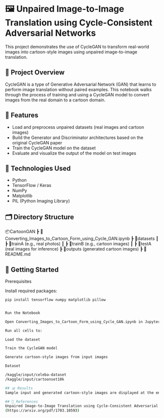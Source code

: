 # 🖼️ Unpaired Image-to-Image Translation using Cycle-Consistent Adversarial Networks
This project demonstrates the use of CycleGAN to transform real-world images into cartoon-style images using unpaired image-to-image translation.

## 📁 Project Overview

CycleGAN is a type of Generative Adversarial Network (GAN) that learns to perform image translation without paired examples. This notebook walks through the process of training and using a CycleGAN model to convert images from the real domain to a cartoon domain.

## 📌 Features

- Load and preprocess unpaired datasets (real images and cartoon images)
- Build the Generator and Discriminator architectures based on the original CycleGAN paper
- Train the CycleGAN model on the dataset
- Evaluate and visualize the output of the model on test images

## 🧠 Technologies Used

- Python
- TensorFlow / Keras
- NumPy
- Matplotlib
- PIL (Python Imaging Library)

## 🗂️ Directory Structure

📦CartoonGAN
┣ 📜Converting_Images_to_Cartoon_Form_using_Cycle_GAN.ipynb
┣ 📁datasets
┃ ┣ 📁trainA (e.g., real photos)
┃ ┣ 📁trainB (e.g., cartoon images)
┃ ┣ 📁testA (real images for inference)
┣ 📁outputs (generated cartoon images)
┣ 📜README.md


## 🚀 Getting Started

 Prerequisites

Install required packages:

```bash
pip install tensorflow numpy matplotlib pillow


Run the Notebook

Open Converting_Images_to_Cartoon_Form_using_Cycle_GAN.ipynb in Jupyter Notebook or VS Code.

Run all cells to:

Load the dataset

Train the CycleGAN model

Generate cartoon-style images from input images

Dataset

/kaggle/input/celeba-dataset
/kaggle/input/cartoonset10k

## 📊 Results
Sample input and generated cartoon-style images are displayed at the end of the notebook.

## 📖 References
Unpaired Image-to-Image Translation using Cycle-Consistent Adversarial Networks
(https://arxiv.org/pdf/1703.10593)

